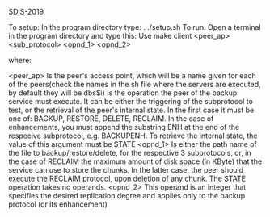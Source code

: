 SDIS-2019

To setup: In the program directory type: . ./setup.sh
To run: Open a terminal in the program directory and type this: Use make client <peer_ap> <sub_protocol> <opnd_1> <opnd_2>

where:

<peer_ap>
    Is the peer's access point, which will be a name given for each of the peers(check the names in the sh file where the servers are executed, by default they will be dbs$i)
<operation>
    Is the operation the peer of the backup service must execute. It can be either the triggering of the subprotocol to test, or the retrieval of the peer's internal state. In the first case it must be one of: BACKUP, RESTORE, DELETE, RECLAIM. In the case of enhancements, you must append the substring ENH at the end of the respecive subprotocol, e.g. BACKUPENH. To retrieve the internal state, the value of this argument must be STATE 
<opnd_1>
    Is either the path name of the file to backup/restore/delete, for the respective 3 subprotocols, or, in the case of RECLAIM the maximum amount of disk space (in KByte) that the service can use to store the chunks. In the latter case, the peer should execute the RECLAIM protocol, upon deletion of any chunk. The STATE operation takes no operands.
<opnd_2>
    This operand is an integer that specifies the desired replication degree and applies only to the backup protocol (or its enhancement) 